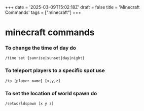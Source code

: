 +++
date = '2025-03-09T15:02:18Z'
draft = false
title = 'Minecraft Commands'
tags = ["minecraft"]
+++

# minecraft commands

### To change the time of day do

`/time set {sunrise|sunset|day|night}`

### To teleport players to a specific spot use
`/tp [player name] [x,y,z]`

### To set the location of world spawn do

`/setworldspawn [x y z]`